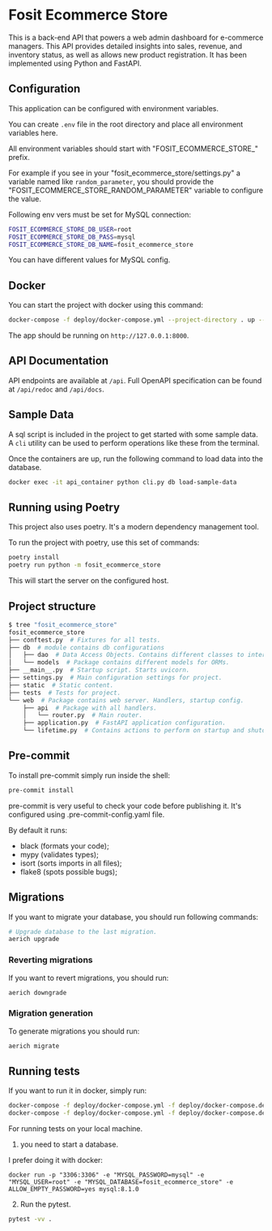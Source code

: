 # Fosit Ecommerce Store

This is a back-end API that powers a web admin dashboard for e-commerce managers. This API provides detailed insights into sales, revenue, and inventory status, as well as allows new product registration. It has been implemented using Python and FastAPI.


## Configuration

This application can be configured with environment variables.

You can create `.env` file in the root directory and place all
environment variables here.

All environment variables should start with "FOSIT_ECOMMERCE_STORE_" prefix.

For example if you see in your "fosit_ecommerce_store/settings.py" a variable named like
`random_parameter`, you should provide the "FOSIT_ECOMMERCE_STORE_RANDOM_PARAMETER"
variable to configure the value.

Following env vers must be set for MySQL connection:
```bash
FOSIT_ECOMMERCE_STORE_DB_USER=root
FOSIT_ECOMMERCE_STORE_DB_PASS=mysql
FOSIT_ECOMMERCE_STORE_DB_NAME=fosit_ecommerce_store
```
You can have different values for MySQL config.


## Docker

You can start the project with docker using this command:

```bash
docker-compose -f deploy/docker-compose.yml --project-directory . up --build
```

The app should be running on `http://127.0.0.1:8000`.

## API Documentation

API endpoints are available at `/api`. Full OpenAPI specification can be found at `/api/redoc` and `/api/docs`.

## Sample Data
A sql script is included in the project to get started with some sample data. A `cli` utility can be
used to perform operations like these from the terminal.

Once the containers are up, run the following command to load data into the database.

```bash
docker exec -it api_container python cli.py db load-sample-data
```


## Running using Poetry

This project also uses poetry. It's a modern dependency management
tool.

To run the project with poetry, use this set of commands:

```bash
poetry install
poetry run python -m fosit_ecommerce_store
```

This will start the server on the configured host.


## Project structure

```bash
$ tree "fosit_ecommerce_store"
fosit_ecommerce_store
├── conftest.py  # Fixtures for all tests.
├── db  # module contains db configurations
│   ├── dao  # Data Access Objects. Contains different classes to interact with database.
│   └── models  # Package contains different models for ORMs.
├── __main__.py  # Startup script. Starts uvicorn.
├── settings.py  # Main configuration settings for project.
├── static  # Static content.
├── tests  # Tests for project.
└── web  # Package contains web server. Handlers, startup config.
    ├── api  # Package with all handlers.
    │   └── router.py  # Main router.
    ├── application.py  # FastAPI application configuration.
    └── lifetime.py  # Contains actions to perform on startup and shutdown.
```

## Pre-commit

To install pre-commit simply run inside the shell:
```bash
pre-commit install
```

pre-commit is very useful to check your code before publishing it.
It's configured using .pre-commit-config.yaml file.

By default it runs:
* black (formats your code);
* mypy (validates types);
* isort (sorts imports in all files);
* flake8 (spots possible bugs);



## Migrations

If you want to migrate your database, you should run following commands:
```bash
# Upgrade database to the last migration.
aerich upgrade
```

### Reverting migrations

If you want to revert migrations, you should run:
```bash
aerich downgrade
```

### Migration generation

To generate migrations you should run:
```bash
aerich migrate
```


## Running tests

If you want to run it in docker, simply run:

```bash
docker-compose -f deploy/docker-compose.yml -f deploy/docker-compose.dev.yml --project-directory . run --build --rm api pytest -vv .
docker-compose -f deploy/docker-compose.yml -f deploy/docker-compose.dev.yml --project-directory . down
```

For running tests on your local machine.
1. you need to start a database.

I prefer doing it with docker:
```
docker run -p "3306:3306" -e "MYSQL_PASSWORD=mysql" -e "MYSQL_USER=root" -e "MYSQL_DATABASE=fosit_ecommerce_store" -e ALLOW_EMPTY_PASSWORD=yes mysql:8.1.0
```


2. Run the pytest.
```bash
pytest -vv .
```
